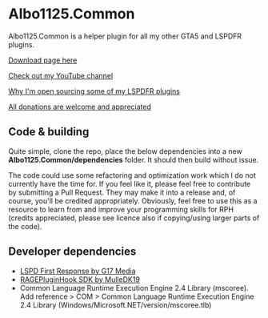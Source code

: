 # Albo1125.Common
Albo1125.Common is a helper plugin for all my other GTA5 and LSPDFR plugins.

[Download page here](https://www.lcpdfr.com/files/file/10294-albo1125common/)

[Check out my YouTube channel](https://www.youtube.com/channel/UCSDMQS6b2roa-dZ0vAyaVWg)

[Why I'm open sourcing some of my LSPDFR plugins](https://www.lcpdfr.com/forums/topic/87615-open-sourcing-albo1125s-mods-retirement/)

[All donations are welcome and appreciated](https://www.paypal.com/cgi-bin/webscr?cmd=_s-xclick&hosted_button_id=T9T5RTSWX8PEY)

## Code & building
Quite simple, clone the repo, place the below dependencies into a new **Albo1125.Common/dependencies** folder. It should then build without issue.

The code could use some refactoring and optimization work which I do not currently have the time for.
If you feel like it, please feel free to contribute by submitting a Pull Request. 
They may make it into a release and, of course, you'll be credited appropriately.
Obviously, feel free to use this as a resource to learn from and improve your programming skills for RPH (credits appreciated, please see licence also if copying/using larger parts of the code).

## Developer dependencies
* [LSPD First Response by G17 Media](https://www.lcpdfr.com/files/file/7792-lspd-first-response/)
* [RAGEPluginHook SDK by MulleDK19](http://ragepluginhook.net/Downloads.aspx)
* Common Language Runtime Execution Engine 2.4 Library (mscoree). Add reference > COM > Common Language Runtime Execution Engine 2.4 Library (Windows/Microsoft.NET/version/mscoree.tlb)
